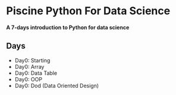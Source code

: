 # Piscine Python For Data Science
**A 7-days introduction to Python for data science**


## Days
* Day0: Starting
* Day0: Array
* Day0: Data Table
* Day0: OOP
* Day0: Dod (Data Oriented Design)
